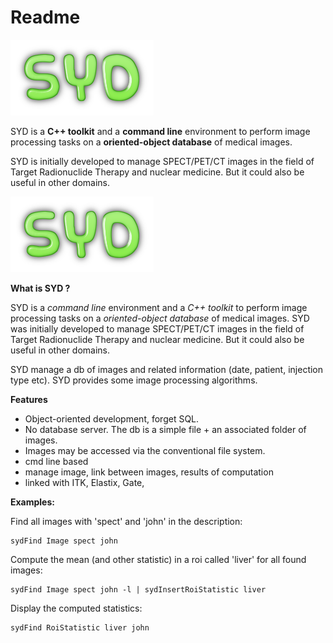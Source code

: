 # Readme

![syd](images/logo-syd.png "SYD")


SYD is a **C++ toolkit** and a **command line** environment to perform image processing tasks on a **oriented-object database** of medical images. 

SYD is initially developed to manage SPECT/PET/CT images in the field of Target Radionuclide Therapy and nuclear medicine. But it could also be useful in other domains. 



![syd](images/logo-syd.png "SYD")

**What is SYD ?**

SYD is a *command line* environment and a *C++ toolkit* to perform image processing tasks on a *oriented-object database* of medical images. SYD was initially developed to manage SPECT/PET/CT images in the field of Target Radionuclide Therapy and nuclear medicine. But it could also be useful in other domains. 

SYD manage a db of images and related information (date, patient, injection type etc). SYD provides some image processing algorithms. 

**Features**

- Object-oriented development, forget SQL.
- No database server. The db is a simple file + an associated folder of images.
- Images may be accessed via the conventional file system. 
- cmd line based
- manage image, link between images, results of computation
- linked with ITK, Elastix, Gate,


**Examples:**

Find all images with 'spect' and 'john' in the description:

```
sydFind Image spect john
```

Compute the mean (and other statistic) in a roi called 'liver' for all found images:

```
sydFind Image spect john -l | sydInsertRoiStatistic liver
```

Display the computed statistics:

```
sydFind RoiStatistic liver john
```


